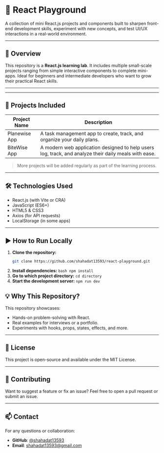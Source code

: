 # 🎯 React Playground

A collection of mini React.js projects and components built to sharpen front-end development skills, experiment with new concepts, and test UI/UX interactions in a real-world environment.

---

## 🚀 Overview

This repository is a **React.js learning lab**. It includes multiple small-scale projects ranging from simple interactive components to complete mini-apps. Ideal for beginners and intermediate developers who want to grow their practical React skills.

---
---

## 📁 Projects Included

| Project Name   | Description                                                                                              |
|----------------|----------------------------------------------------------------------------------------------------------|
| Planewise App  | A task management app to create, track, and organize your daily plans.                                   |
| BiteWise App   | A modern web application designed to help users log, track, and analyze their daily meals with ease.     |




> More projects will be added regularly as part of the learning process.

---

## 🛠️ Technologies Used

- React.js (with Vite or CRA)
- JavaScript (ES6+)
- HTML5 & CSS3
- Axios (for API requests)
- LocalStorage (in some apps)

---

## ▶️ How to Run Locally

1. **Clone the repository:**
   ```bash
   git clone https://github.com/shahadat13593/react-playground.git
   ```
2. **Install dependencies:**
   ```bash npm install ```
3. **Go to which project directory:**
   ``` cd directory  ```
3. **Start the development server:**
   ``` npm run dev  ```

## 💡 Why This Repository?

This repository showcases:
- Hands-on problem-solving with React.
- Real examples for interviews or a portfolio.
- Experiments with hooks, props, states, effects, and more.

---

## 📄 License

This project is open-source and available under the MIT License.

---

## 🙌 Contributing

Want to suggest a feature or fix an issue? Feel free to open a pull request or submit an issue.

---

## 📫 Contact

For any questions or collaboration:
- **GitHub**: [@shahadat13593](https://github.com/shahadat13593)
- **Email**: shahadat13593@gmail.com
